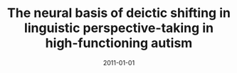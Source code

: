 ---
title: "The neural basis of deictic shifting in linguistic perspective-taking in high-functioning autism"
collection: publications
category: manuscripts
permalink: /publication/2011-deictic-shifting-autism/
date: 2011-01-01
venue: "Brain"
excerpt: "Personal pronouns, such as 'I' and 'you', require a speaker/listener to continuously re-map their reciprocal relation to their referent, depending on who is saying the pronoun. The present study compared the brain activation pattern and functional connectivity (synchronization of activation across brain areas) of adults with high-functioning autism and control participants using functional magnetic resonance imaging in a linguistic perspective-taking task that required deictic shifting."
paperurl: "https://pubmed.ncbi.nlm.nih.gov/21733887/"
citation: 'Mizuno A, Liu Y, Williams DL, Keller TA, Minshew NJ, Just MA. The neural basis of deictic shifting in linguistic perspective-taking in high-functioning autism. Brain. 2011 Aug;134(Pt 8):2422-35. doi: 10.1093/brain/awr151. Epub 2011 Jul 6. PMID: 21733887; PMCID: PMC3155703.'
---